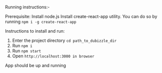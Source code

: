 Running instructions:-

Prerequisite:
Install node.js
Install create-react-app utility. You can do so by running `npm i -g create-react-app`

Instructions to install and run:
1. Enter the project directory `cd path_to_dubizzle_dir`
2. Run `npm i`
3. Run `npm start`
4. Open `http://localhost:3000 in browser`

App should be up and running

